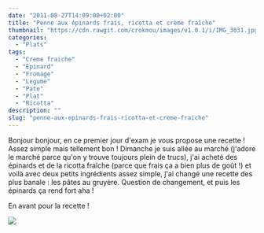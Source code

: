 ```yaml
---
date: "2011-08-27T14:09:00+02:00"
title: "Penne aux épinards frais, ricotta et crème fraîche"
thumbnail: "https://cdn.rawgit.com/crokmou/images/v1.0.1/i/IMG_3031.jpg"
categories:
  - "Plats"
tags:
  - "Creme fraiche"
  - "Epinard"
  - "Fromage"
  - "Legume"
  - "Pate"
  - "Plat"
  - "Ricotta"
description: ""
slug: "penne-aux-epinards-frais-ricotta-et-creme-fraiche"
---
```


Bonjour bonjour, en ce premier jour d'exam je vous propose une recette ! Assez simple mais tellement bon ! Dimanche je suis allée au marché (j'adore le marché parce qu'on y trouve toujours plein de trucs), j'ai acheté des épinards et de la ricotta fraîche (parce que frais ça a bien plus de goût !) et voilà avec deux petits ingrédients assez simple, j'ai changé une recette des plus banale : les pâtes au gruyère. Question de changement, et puis les épinards ça rend fort aha !

En avant pour la recette !

[![](http://4.bp.blogspot.com/-pGqSxN938MY/Tqmk2hOH4fI/AAAAAAAABBc/_fzkW3Zkoig/s1600/Penne+ricotta+epinards.jpg)](http://4.bp.blogspot.com/-pGqSxN938MY/Tqmk2hOH4fI/AAAAAAAABBc/_fzkW3Zkoig/s1600/Penne+ricotta+epinards.jpg)

